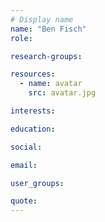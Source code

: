 ```yaml
---
# Display name
name: "Ben Fisch"
role:

research-groups:

resources:
  - name: avatar
    src: avatar.jpg

interests:

education:

social:

email:

user_groups:

quote:
---
```


